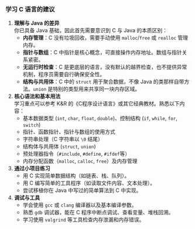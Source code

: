 ### 学习 C 语言的建议

1. **理解与 Java 的差异**  
    你已具备 Java 基础，因此首先需要意识到 C 与 Java 的本质区别：
    - **内存管理**：C 没有垃圾回收，需要手动使用 `malloc`/`free` 或 `realloc` 管理内存。
    - **指针与数组**：C 中指针是核心概念，可直接操作内存地址。数组与指针关系紧密。
    - **无运行时检查**：C 是更底层的语言，没有默认的越界检查，也不提供异常机制，程序员需要自行确保安全性。
    - **结构与共用体**：C 中的 `struct` 用于聚合数据，不像 Java 的类那样自带方法。`union` 是特别的类型用来共享同一块内存区域。
2. **核心语法和基本用法**  
    学习重点可以参考 K&R 的《C程序设计语言》或其它经典教材。熟悉以下内容：
    - 基本数据类型 (`int`, `char`, `float`, `double`)、控制结构 (`if`, `while`, `for`, `switch`)
    - 指针、函数指针、指针与数组的使用方式
    - 字符串处理（C 字符串以 `\0` 结尾）
    - 结构体与共用体 (`struct`, `union`)
    - 预处理器指令（`#include`, `#define`, `#ifdef`等）
    - 内存分配函数（`malloc`, `calloc`, `free`）及内存管理
3. **通过小项目练习**
    - 用 C 实现简单数据结构（如链表、栈、队列）。
    - 用 C 编写简单的工具程序（如读取文件内容、文本处理）。
    - 尝试移植你在 Java 中写过的简单算法到 C 中实现。
4. **调试与工具**
    - 学会使用 `gcc` 或 `clang` 编译器以及基本编译参数。
    - 熟悉 `gdb` 调试器，能在 C 程序中断点调试、查看变量、堆栈回溯。
    - 学习使用 `valgrind` 等工具检查内存泄漏和内存错误。